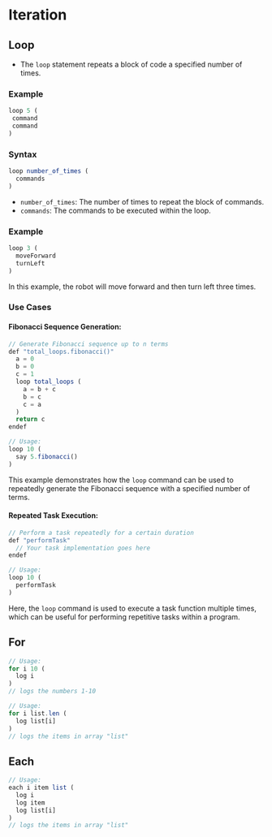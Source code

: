 # Iteration

## Loop

* The `loop` statement repeats a block of code a specified number of times.

### Example

```js
loop 5 (
 command
 command
)
```

### Syntax

```js
loop number_of_times (
  commands
)
```

* `number_of_times`: The number of times to repeat the block of commands.
* `commands`: The commands to be executed within the loop.

### Example

```js
loop 3 (
  moveForward
  turnLeft
)
```

In this example, the robot will move forward and then turn left three times.

### Use Cases

#### **Fibonacci Sequence Generation:**

```js
// Generate Fibonacci sequence up to n terms
def "total_loops.fibonacci()"
  a = 0
  b = 0
  c = 1
  loop total_loops (
    a = b + c
    b = c
    c = a
  )
  return c
endef

// Usage:
loop 10 (
  say 5.fibonacci()
)
```

This example demonstrates how the `loop` command can be used to repeatedly generate the Fibonacci sequence with a specified number of terms.

#### **Repeated Task Execution:**

```js
// Perform a task repeatedly for a certain duration
def "performTask"
  // Your task implementation goes here
endef

// Usage:
loop 10 (
  performTask
)
```

Here, the `loop` command is used to execute a task function multiple times, which can be useful for performing repetitive tasks within a program.

## For

```js
// Usage:
for i 10 (
  log i
)
// logs the numbers 1-10

// Usage:
for i list.len (
  log list[i]
)
// logs the items in array "list"
```

## Each

```js
// Usage:
each i item list (
  log i
  log item
  log list[i]
)
// logs the items in array "list"
```
